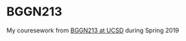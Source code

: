 # BGGN213

My couresework from [BGGN213 at UCSD](https://bioboot.github.io/bggn213_S19/) during Spring 2019
